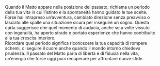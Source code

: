 Quando il Matto appare nella posizione del passato, richiama un periodo della tua vita in cui l’istinto e la spontaneità hanno guidato le tue scelte. Forse hai intrapreso un’avventura, cambiato direzione senza preavviso o lasciato alle spalle una situazione sicura per inseguire un sogno. Questa carta suggerisce che quel momento di audacia, anche se a volte vissuto con ingenuità, ha aperto strade e portato esperienze che hanno contribuito alla tua crescita interiore.  
Ricordare quel periodo significa riconoscere la tua capacità di rompere schemi, di seguire il cuore anche quando il mondo intorno chiedeva prudenza. Il passato del Matto parla di libertà e di fiducia nella vita, un’energia che forse oggi puoi recuperare per affrontare nuove sfide.
